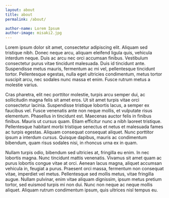 ```yaml
---
layout: about
title: about
permalink: /about/

author-name: Lorem Ipsum
author-image: misaki2.jpg
---
```


Lorem ipsum dolor sit amet, consectetur adipiscing elit. Aliquam sed tristique nibh. Donec neque arcu, aliquam eleifend ligula quis, vehicula interdum neque. Duis ac arcu nec orci accumsan finibus. Vestibulum consectetur purus vitae tincidunt malesuada. Duis id tincidunt ante. Suspendisse metus mauris, fermentum ac mi vel, pellentesque tincidunt tortor. Pellentesque egestas, nulla eget ultricies condimentum, metus tortor suscipit arcu, nec sodales nunc massa et enim. Fusce rutrum metus a molestie varius.

Cras pharetra, elit nec porttitor molestie, turpis arcu semper dui, ac sollicitudin magna felis sit amet eros. Ut sit amet turpis vitae orci consectetur lacinia. Suspendisse tristique lobortis lacus, a semper ex faucibus vel. Fusce venenatis ante non neque mollis, et vulputate risus elementum. Phasellus in tincidunt est. Maecenas auctor felis in finibus finibus. Mauris ut cursus quam. Etiam efficitur nunc a nibh laoreet tristique. Pellentesque habitant morbi tristique senectus et netus et malesuada fames ac turpis egestas. Aliquam consequat consequat aliquet. Nunc porttitor ipsum a interdum cursus. Quisque dapibus, mauris ac condimentum bibendum, quam risus sodales nisi, in rhoncus urna ex in quam.

Nullam turpis odio, bibendum sed ultricies at, fringilla eu enim. In nec lobortis magna. Nunc tincidunt mattis venenatis. Vivamus sit amet quam ac purus lobortis congue vitae at orci. Aenean lacus magna, aliquet accumsan vehicula in, feugiat a purus. Praesent orci massa, fermentum non consequat vitae, imperdiet vel metus. Pellentesque sed mollis metus, vitae fringilla augue. Nullam pulvinar, enim vitae aliquam dignissim, ipsum metus pretium tortor, sed euismod turpis mi non dui. Nunc non neque ac neque mollis aliquet. Aliquam rutrum condimentum ipsum, quis ultrices nisl tempus eu.


